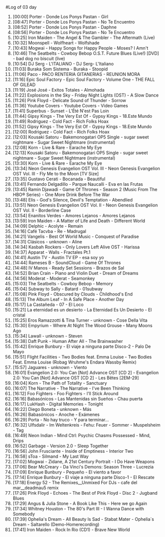 #Log of 03 day

1. [00:00] Porter - Donde Los Ponys Pastan - Girl
1. [08:47] Porter - Donde Los Ponys Pastan - No Te Encuentro
1. [08:52] Porter - Donde Los Ponys Pastan - Daphne
1. [08:56] Porter - Donde Los Ponys Pastan - No Te Encuentro
1. [10:25] Iron Maiden - The Angel & The Gambler - The Aftermath (Live)
1. [10:32] Moonspell - Wolfheart - Wolfshade
1. [10:43] Mogwai - Happy Songs for Happy People - Moses? I Amn't
1. [10:46] The Seatbelts - Cowboy Bebop O.S.T. Future Blues (Live!) [DVD] - bad dog no biscuit (live)
1. [10:54] DJ Serg - L'ITALIANO - DJ Serg- L'Italiano
1. [11:03] Buraka Som Sistema - Buraka - Stoopid
1. [11:06] Paco - PACO RENTERIA GITANERIAS - REUNION MORA
1. [11:16] Epic Soul Factory - Epic Soul Factory - Volume One - THE FALL OF GILEAD
1. [11:19] José José - Exitos Totales - Almohada
1. [11:22] Explosions in the Sky - Friday Night Lights (OST) - A Slow Dance
1. [11:26] Pink Floyd - Delicate Sound of Thunder - Sorrow
1. [11:36] Youtube Covers - Youtube Covers - Video Games
1. [11:41] Superbus - Sunset - L'Été N'est Pas Loin
1. [11:44] Gipsy Kings - The Very Est Of - Gypsy Kings - 18.Este Mundo
1. [11:49] Rodriguez - Cold Fact - Rich Folks Hoax
1. [11:52] Gipsy Kings - The Very Est Of - Gypsy Kings - 18.Este Mundo
1. [12:00] Rodriguez - Cold Fact - Rich Folks Hoax
1. [12:03] Kousaki Satoru - Bakemonogatari OP5 Single - sugar sweet nightmare - Sugar Sweet Nightmare (instrumental)
1. [12:08] Korn - Live & Rare - Earache My Eye
1. [12:13] Kousaki Satoru - Bakemonogatari OP5 Single - sugar sweet nightmare - Sugar Sweet Nightmare (instrumental)
1. [13:30] Korn - Live & Rare - Earache My Eye
1. [13:34] Neon Genesis Evangelion OST Vol. III - Neon Genesis Evangelion OST Vol. III - Fly Me to the Moon [TV Size]
1. [13:35] Gustavo Cerati - Bocanada - Beautiful
1. [13:41] Fernando Delgadillo - Parque Naucalli - Eva en las Frutas
1. [13:45] Ramin Djawadi - Game Of Thrones - Season 2 (Music From The HBO® Series) - One More Drink Before The War
1. [13:48] Elis - God's Silence, Devil's Temptation - Abendlied
1. [13:51] Neon Genesis Evangelion OST Vol. II - Neon Genesis Evangelion OST Vol. II - Borderline Case
1. [13:54] Enanitos Verdes - Amores Lejanos - Amores Lejanos
1. [13:59] Iron Maiden - A Matter of Life and Death - Different World
1. [14:09] Delphic - Acolyte - Remain
1. [14:16] Café Tacvba - Re - Madrugal
1. [14:21] Vangelis - Best Of World Music - Conquest of Paradise
1. [14:31] Clásicos - unknown - Aline
1. [14:34] Kasbah Rockers - Only Lovers Left Alive OST - Harissa
1. [14:37] Apparat - Walls - Fractales Pt.1
1. [14:41] Austin TV - Austin TV EP - esa soy yo
1. [14:44] Rameses B - SoundCloud - Game Of Thrones
1. [14:48] IV Manos - Ready Set Sessions - Brazos de Sal
1. [14:52] Brian Crain - Piano and Violin Duet - Dream of Dreams
1. [14:56] Moderat - Moderat - Seamonkey
1. [15:03] The Seatbelts - Cowboy Bebop - Memory
1. [15:04] Subway to Sally - Batard - 01subway
1. [15:08] Pink Floyd - Obscured by Clouds - Childhood's End
1. [15:13] The Album Leaf - In A Safe Place - Another Day
1. [15:17] La Castañeda - 07 - El Loco
1. [15:21] La eternidad es un desierto - La Eternidad Es Un Desierto - El cristal
1. [15:25] Eros Ramazzotti & Tina Turner - unknown - Cose Della Vita
1. [15:30] Empyrium - Where At Night The Wood Grouse - Many Moons Ago
1. [15:34] Lawall - unknown - Steven
1. [15:38] Daft Punk - Human After All - The Brainwasher
1. [15:42] Enrique Bunbury - El viaje a ninguna parte Disco-2 - Palo De Mayo
1. [15:51] Flight Facilities - Two Bodies feat. Emma Louise - Two Bodies Feat. Emma Louise (Robag Wruhme's Endara Wassby Remix)
1. [15:57] Jaguares - unknown - Viento
1. [16:01] Evangelion 2.0: You Can [Not] Advance OST [CD 2] - Evangelion 2.0: You Can [Not] Advance OST [CD 2] - Les Bêtes [2EM-29]
1. [16:04] Korn - The Path of Totality - Sanctuary
1. [16:07] The Narrative - The Narrative - I've Been Thinking
1. [16:12] Foo Fighters - Foo Fighters - I'll Stick Around
1. [16:16] Babasónicos - Las Mantenidas sin Sueños - Chau puerta
1. [16:17] LukHash - Digital Memories - Tonight
1. [16:22] Diego Boneta - unknown - Más
1. [16:26] Babasónicos - Anoche - Exámenes
1. [16:29] Porta - No hay truco - Y para terminar...
1. [16:32] Ulfsdalir - Im Weltenkreis - Fehu: Feuer - Sommer - Muspelsheim - Tag
1. [16:49] Neon Indian - Mind Ctrl: Psychic Chasms Possessed - Mind, Drips
1. [16:52] Garbage - Version 2.0 - Sleep Together
1. [16:56] John Frusciante - Inside of Emptiness - Interior Two
1. [16:58] sToa - Silmand - My Last Way
1. [17:02] Mogwai - Zidane, A 21st Century Portrait - I Do Have Weapons
1. [17:06] Bear McCreary - Da Vinci's Demons: Season Three - Lucrezia
1. [17:09] Enrique Bunbury - Pequeño - El viento a favor
1. [17:14] Enrique Bunbury - El viaje a ninguna parte Disco-1 - El Rescate
1. [17:18] Energy 52 - The Remixes__Unmixed For DJs - cafe del mar__deadmau5 remix
1. [17:26] Pink Floyd - Echoes - The Best of Pink Floyd - Disc 2 - Jugband Blues
1. [17:29] Angus & Julia Stone - A Book Like This - Here we go Again
1. [17:34] Whitney Houston - The 80's Part III - I Wanna Dance with Somebody
1. [17:39] Ophelia's Dream - All Beauty Is Sad - Stabat Mater - Ophelia´s Dream - Saltarello (Demo-Homerecording)
1. [17:41] Iron Maiden - Rock In Rio (CD1) - Brave New World
